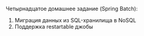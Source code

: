 Четырнадцатое домашнее задание (Spring Batch):
1. Миграция данных из SQL-хранилища в NoSQL
2. Поддержка restartable джобы